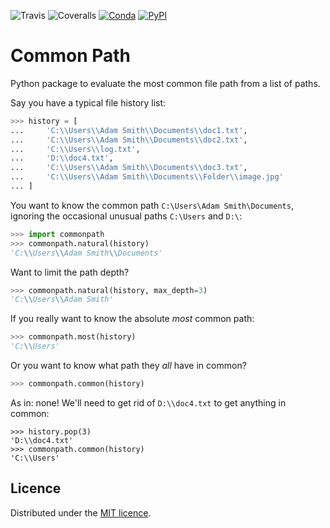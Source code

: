 ![Travis](https://img.shields.io/travis/faph/Common-Path.svg?style=flat-square)
![Coveralls](https://img.shields.io/coveralls/faph/Common-Path.svg?style=flat-square)
[![Conda](https://anaconda.org/faph/commonpath/badges/installer/conda.svg)](https://anaconda.org/faph/commonpath)
[![PyPI](https://img.shields.io/pypi/v/commonpath.svg?style=flat-square)](https://pypi.python.org/pypi/commonpath)

# Common Path

Python package to evaluate the most common file path from a list of paths.

Say you have a typical file history list:

```python
>>> history = [
...     'C:\\Users\\Adam Smith\\Documents\\doc1.txt',
...     'C:\\Users\\Adam Smith\\Documents\\doc2.txt',
...     'C:\\Users\\log.txt',
...     'D:\\doc4.txt',
...     'C:\\Users\\Adam Smith\\Documents\\doc3.txt',
...     'C:\\Users\\Adam Smith\\Documents\\Folder\\image.jpg'
... ]
```

You want to know the common path `C:\Users\Adam Smith\Documents`, ignoring the occasional unusual paths `C:\Users` and 
`D:\`:

```python
>>> import commonpath
>>> commonpath.natural(history)
'C:\\Users\\Adam Smith\\Documents'
```

Want to limit the path depth?

```python
>>> commonpath.natural(history, max_depth=3)
'C:\\Users\\Adam Smith'
```

If you really want to know the absolute *most* common path:

```python
>>> commonpath.most(history)
'C:\\Users'
```

Or you want to know what path they *all* have in common?

```python
>>> commonpath.common(history)

```

As in: none! We'll need to get rid of `D:\\doc4.txt` to get anything in common:

```pyton
>>> history.pop(3)
'D:\\doc4.txt'
>>> commonpath.common(history)
'C:\\Users'
```

## Licence

Distributed under the [MIT licence](LICENSE).
